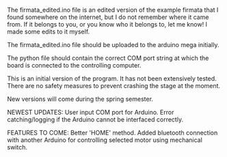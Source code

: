 The firmata_edited.ino file is an edited version of the example firmata that I found somewhere on the internet, but I do not remember where it came from. If it belongs to you, or you know who it belongs to, let me know! I made some edits to it myself.

The firmata_edited.ino file should be uploaded to the arduino mega initially.

The python file should contain the correct COM port string at which the board is connected to the controlling computer.

This is an initial version of the program. It has not been extensively tested. There are no safety measures to prevent crashing the stage at the moment.

New versions will come during the spring semester.

NEWEST UPDATES:
User input COM port for Arduino. Error catching/logging if the Arduino cannot be interfaced correctly.

FEATURES TO COME:
Better 'HOME' method. Added bluetooth connection with another Arduino for controlling selected motor using mechanical switch.
